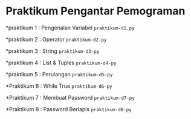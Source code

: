 # Praktikum Pengantar Pemograman 

*praktikum 1 : Pengenalan Variabel 
`praktikum-d1.py`

*praktikum 2 : Operator
`praktikum-d2-py`

*praktikum 3 : String
`praktikum-d3-py`

*praktikum 4 : List & Tuples
`praktikum-d4-py`

*praktikum 5 : Perulangan
`praktikum-d5-py`

*Praktikum 6 : While True
`praktikum-d6-py`

*Praktikum 7 : Membuat Password
`praktikum-d7-py`

*Praktikum 8 : Password Berlapis
`praktikum-d8-py`
